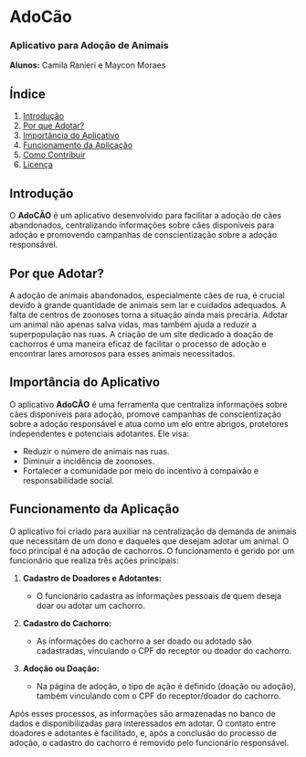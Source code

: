 # AdoCão

### Aplicativo para Adoção de Animais

**Alunos:** Camila Ranieri e Maycon Moraes

## Índice

1. [Introdução](#introdução)
2. [Por que Adotar?](#por-que-adotar)
3. [Importância do Aplicativo](#importância-do-aplicativo)
4. [Funcionamento da Aplicação](#funcionamento-da-aplicação)
5. [Como Contribuir](#como-contribuir)
6. [Licença](#licença)

## Introdução

O **AdoCÃO** é um aplicativo desenvolvido para facilitar a adoção de cães abandonados, centralizando informações sobre cães disponíveis para adoção e promovendo campanhas de conscientização sobre a adoção responsável.

## Por que Adotar?

A adoção de animais abandonados, especialmente cães de rua, é crucial devido à grande quantidade de animais sem lar e cuidados adequados. 
A falta de centros de zoonoses torna a situação ainda mais precária. Adotar um animal não apenas salva vidas, mas também ajuda a reduzir a superpopulação nas ruas. A criação de um site dedicado à doação de cachorros é uma maneira eficaz de facilitar o processo de adoção e encontrar lares amorosos para esses animais necessitados.

## Importância do Aplicativo

O aplicativo **AdoCÃO** é uma ferramenta que centraliza informações sobre cães disponíveis para adoção, promove campanhas de conscientização sobre a adoção responsável e atua como um elo entre abrigos, protetores independentes e potenciais adotantes. Ele visa:

- Reduzir o número de animais nas ruas.
- Diminuir a incidência de zoonoses.
- Fortalecer a comunidade por meio do incentivo à compaixão e responsabilidade social.

## Funcionamento da Aplicação

O aplicativo foi criado para auxiliar na centralização da demanda de animais que necessitam de um dono e daqueles que desejam adotar um animal. O foco principal é na adoção de cachorros. O funcionamento é gerido por um funcionário que realiza três ações principais:

1. **Cadastro de Doadores e Adotantes:**
   - O funcionário cadastra as informações pessoais de quem deseja doar ou adotar um cachorro.

2. **Cadastro do Cachorro:**
   - As informações do cachorro a ser doado ou adotado são cadastradas, vinculando o CPF do receptor ou doador do cachorro.

3. **Adoção ou Doação:**
   - Na página de adoção, o tipo de ação é definido (doação ou adoção), também vinculando com o CPF do receptor/doador do cachorro.

Após esses processos, as informações são armazenadas no banco de dados e disponibilizadas para interessados em adotar. O contato entre doadores e adotantes é facilitado, e, após a conclusão do processo de adoção, o cadastro do cachorro é removido pelo funcionário responsável.



